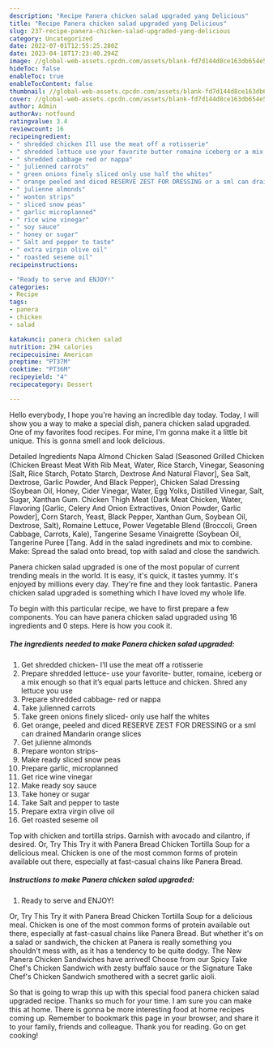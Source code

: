 ```yaml
---
description: "Recipe Panera chicken salad upgraded yang Delicious"
title: "Recipe Panera chicken salad upgraded yang Delicious"
slug: 237-recipe-panera-chicken-salad-upgraded-yang-delicious
category: Uncategorized
date: 2022-07-01T12:55:25.280Z
date: 2023-04-18T17:23:40.294Z
image: //global-web-assets.cpcdn.com/assets/blank-fd7d144d8ce163db654e5a02c40b08a2775adb7897d16e4062681dc7e1b2800f.png
hideToc: false
enableToc: true
enableTocContent: false
thumbnail: //global-web-assets.cpcdn.com/assets/blank-fd7d144d8ce163db654e5a02c40b08a2775adb7897d16e4062681dc7e1b2800f.png
cover: //global-web-assets.cpcdn.com/assets/blank-fd7d144d8ce163db654e5a02c40b08a2775adb7897d16e4062681dc7e1b2800f.png
author: Admin
authorAv: notfound
ratingvalue: 3.4
reviewcount: 16
recipeingredient:
- " shredded chicken Ill use the meat off a rotisserie"
- " shredded lettuce use your favorite butter romaine iceberg or a mix enough so that its equal parts lettuce and chicken Shred any lettuce you use"
- " shredded cabbage red or nappa"
- " julienned carrots"
- " green onions finely sliced only use half the whites"
- " orange peeled and diced RESERVE ZEST FOR DRESSING or a sml can drained Mandarin orange slices"
- " julienne almonds"
- " wonton strips"
- " sliced snow peas"
- " garlic microplanned"
- " rice wine vinegar"
- " soy sauce"
- " honey or sugar"
- " Salt and pepper to taste"
- " extra virgin olive oil"
- " roasted seseme oil"
recipeinstructions:

- "Ready to serve and ENJOY!"
categories:
- Recipe
tags:
- panera
- chicken
- salad

katakunci: panera chicken salad 
nutrition: 294 calories
recipecuisine: American
preptime: "PT37M"
cooktime: "PT36M"
recipeyield: "4"
recipecategory: Dessert

---
```



Hello everybody, I hope you're having an incredible day today. Today, I will show you a way to make a special dish, panera chicken salad upgraded. One of my favorites food recipes. For mine, I'm gonna make it a little bit unique. This is gonna smell and look delicious.

Detailed Ingredients Napa Almond Chicken Salad (Seasoned Grilled Chicken (Chicken Breast Meat With Rib Meat, Water, Rice Starch, Vinegar, Seasoning [Salt, Rice Starch, Potato Starch, Dextrose And Natural Flavor], Sea Salt, Dextrose, Garlic Powder, And Black Pepper), Chicken Salad Dressing (Soybean Oil, Honey, Cider Vinegar, Water, Egg Yolks, Distilled Vinegar, Salt, Sugar, Xanthan Gum. Chicken Thigh Meat (Dark Meat Chicken, Water, Flavoring [Garlic, Celery And Onion Extractives, Onion Powder, Garlic Powder], Corn Starch, Yeast, Black Pepper, Xanthan Gum, Soybean Oil, Dextrose, Salt), Romaine Lettuce, Power Vegetable Blend (Broccoli, Green Cabbage, Carrots, Kale), Tangerine Sesame Vinaigrette (Soybean Oil, Tangerine Puree [Tang. Add in the salad ingredinets and mix to combine. Make: Spread the salad onto bread, top with salad and close the sandwich.

Panera chicken salad upgraded is one of the most popular of current trending meals in the world. It is easy, it's quick, it tastes yummy. It's enjoyed by millions every day. They're fine and they look fantastic. Panera chicken salad upgraded is something which I have loved my whole life.


To begin with this particular recipe, we have to first prepare a few components. You can have panera chicken salad upgraded using 16 ingredients and 0 steps. Here is how you cook it.

<!--inarticleads1-->

##### The ingredients needed to make Panera chicken salad upgraded:

1. Get  shredded chicken- I’ll use the meat off a rotisserie
1. Prepare  shredded lettuce- use your favorite- butter, romaine, iceberg or a mix enough so that it’s equal parts lettuce and chicken. Shred any lettuce you use
1. Prepare  shredded cabbage- red or nappa
1. Take  julienned carrots
1. Take  green onions finely sliced- only use half the whites
1. Get  orange, peeled and diced RESERVE ZEST FOR DRESSING or a sml can drained Mandarin orange slices
1. Get  julienne almonds
1. Prepare  wonton strips-
1. Make ready  sliced snow peas
1. Prepare  garlic, microplanned
1. Get  rice wine vinegar
1. Make ready  soy sauce
1. Take  honey or sugar
1. Take  Salt and pepper to taste
1. Prepare  extra virgin olive oil
1. Get  roasted seseme oil


Top with chicken and tortilla strips. Garnish with avocado and cilantro, if desired. Or, Try This Try it with Panera Bread Chicken Tortilla Soup for a delicious meal. Chicken is one of the most common forms of protein available out there, especially at fast-casual chains like Panera Bread. 

<!--inarticleads2-->

##### Instructions to make Panera chicken salad upgraded:


1. Ready to serve and ENJOY!

Or, Try This Try it with Panera Bread Chicken Tortilla Soup for a delicious meal. Chicken is one of the most common forms of protein available out there, especially at fast-casual chains like Panera Bread. But whether it&#39;s on a salad or sandwich, the chicken at Panera is really something you shouldn&#39;t mess with, as it has a tendency to be quite dodgy. The New Panera Chicken Sandwiches have arrived! Choose from our Spicy Take Chef&#39;s Chicken Sandwich with zesty buffalo sauce or the Signature Take Chef&#39;s Chicken Sandwich smothered with a secret garlic aioli. 

So that is going to wrap this up with this special food panera chicken salad upgraded recipe. Thanks so much for your time. I am sure you can make this at home. There is gonna be more interesting food at home recipes coming up. Remember to bookmark this page in your browser, and share it to your family, friends and colleague. Thank you for reading. Go on get cooking!
